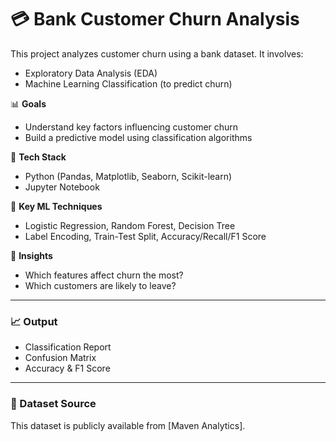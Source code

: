 # 💳 Bank Customer Churn Analysis

This project analyzes customer churn using a bank dataset. It involves:
- Exploratory Data Analysis (EDA)
- Machine Learning Classification (to predict churn)


📊 **Goals**
- Understand key factors influencing customer churn
- Build a predictive model using classification algorithms

🔧 **Tech Stack**
- Python (Pandas, Matplotlib, Seaborn, Scikit-learn)
- Jupyter Notebook

📌 **Key ML Techniques**
- Logistic Regression, Random Forest, Decision Tree
- Label Encoding, Train-Test Split, Accuracy/Recall/F1 Score

🧠 **Insights**
- Which features affect churn the most?
- Which customers are likely to leave?

---

### 📈 Output

- Classification Report
- Confusion Matrix
- Accuracy & F1 Score

---

### 🔗 Dataset Source

This dataset is publicly available from [Maven Analytics].




